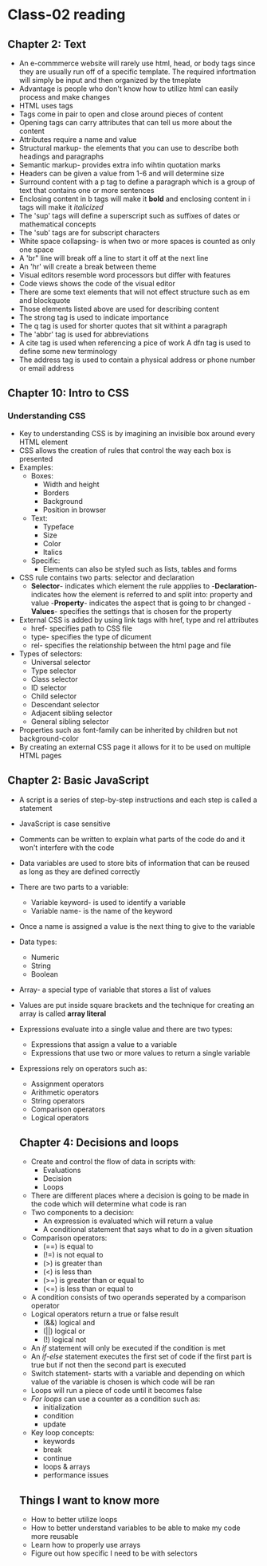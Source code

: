 # Class-02 reading

## Chapter 2: Text

* An e-commmerce website will rarely use html, head, or body tags since they are usually run off of a specific template. The required infortmation will simply be input and then organized by the tmeplate
* Advantage is people who don't know how to utilize html can easily process and make changes
* HTML uses tags
* Tags come in pair to open and close around pieces of content
* Opening tags can carry attributes that can tell us more about the content
* Attributes require a name and value
* Structural markup- the elements that you can use to describe both headings and paragraphs
* Semantic markup- provides extra info wihtin quotation marks
* Headers can be given a value from 1-6 and will determine size 
* Surround content with a p tag to define a paragraph which is a group of text that contains one or more sentences
* Enclosing content in b tags will make it **bold** and enclosing content in i tags will make it *italicized*
* The 'sup' tags will define a superscript such as suffixes of dates or mathematical concepts
* The 'sub' tags are for subscript characters
* White space collapsing- is when two or more spaces is counted as only one space
* A 'br" line will break off a line to start it off at the next line
* An 'hr' will create a break between theme
* Visual editors resemble word processors but differ with features
* Code views shows the code of the visual editor
* There are some text elements that will not effect structure such as em and blockquote
* Those elements listed above are used for describing content 
* The strong tag is used to indicate importance
* The q tag is used for shorter quotes that sit withint a paragraph
* The 'abbr' tag is used for abbreviations
* A cite tag is used when referencing a pice of work 
A dfn tag is used to define some new terminology
* The address tag is used to contain a physical address or phone number or email address

## Chapter 10: Intro to CSS

### Understanding CSS

* Key to understanding CSS is by imagining an invisible box around every HTML element
* CSS allows the creation of rules that control the way each box is presented
* Examples:
  - Boxes:
    * Width and height
    * Borders
    * Background
    * Position in browser
  - Text:
    * Typeface
    * Size
    * Color
    * Italics
  - Specific:
    * Elements can also be styled such as lists, tables and forms
* CSS rule contains two parts: selector and declaration
  - **Selector**- indicates which element the rule appplies to 
  -**Declaration**- indicates how the element is referred to and split into: property and value
    -**Property**- indicates the aspect that is going to br changed
    -**Values**- specifies the settings that is chosen for the property
* External CSS is added by using link tags with href, type and rel attributes
  - href- specifies path to CSS file
  - type- specifies the type of dicument
  - rel- specifies the relationship between the html page and file
* Types of selectors:
  - Universal selector
  - Type selector
  - Class selector
  - ID selector
  - Child selector
  - Descendant selector
  - Adjacent sibling selector
  - General sibling selector
* Properties such as font-family can be inherited by children but not background-color
* By creating an external CSS page it allows for it to be used on multiple HTML pages

## Chapter 2: Basic JavaScript

* A script is a series of step-by-step instructions and each step is called a statement
* JavaScript is case sensitive
* Comments can be written to explain what parts of the code do and it won't interfere with the code
* Data variables are used to store bits of information that can be reused as long as they are defined correctly
* There are two parts to a variable:
  - Variable keyword- is used to identify a variable
  - Variable name- is the name of the keyword
* Once a name is assigned a value is the next thing to give to the variable
* Data types:
  - Numeric 
  - String
  - Boolean
* Array- a special type of variable that stores a list of values
* Values are put inside square brackets and the technique for creating an array is called **array literal**
* Expressions evaluate into a single value and there are two types:
  - Expressions that assign a value to a variable
  - Expressions that use two or more values to return a single variable
* Expressions rely on operators such as: 
  - Assignment operators
  - Arithmetic operators
  - String operators
  - Comparison operators
  - Logical operators

  ## Chapter 4: Decisions and loops

  * Create and control the flow of data in scripts with:
    - Evaluations
    - Decision
    - Loops
  * There are different places where a decision is going to be made in the code which will determine what code is ran
  * Two components to a decision:
    - An expression is evaluated which will return a value
    - A conditional statement that says what to do in a given situation
  * Comparison operators:
    * (==) is equal to
    * (!=) is not equal to 
    * (>) is greater than
    * (<) is less than
    * (>=) is greater than or equal to 
    * (<=) is less than or equal to 
  * A condition consists of two operands seperated by a comparison operator
  * Logical operators return a true or false result
    - (&&) logical and
    - (||) logical or 
    - (!) logical not
  * An *if* statement will only be executed if the condition is met
  * An *if-else* statement executes the first set of code if the first part is true but if not then the second part is executed
  * Switch statement- starts with a variable and depending on which value of the variable is chosen is which code will be ran
  * Loops will run a piece of code until it becomes false
  * *For loops* can use a counter as a condition such as:
    - initialization
    - condition 
    - update
  * Key loop concepts:
    - keywords
    - break 
    - continue
    - loops & arrays
    - performance issues
  
  ## Things I want to know more

  * How to better utilize loops 
  * How to better understand variables to be able to make my code more reusable
  * Learn how to properly use arrays
  * Figure out how specific I need to be with selectors
